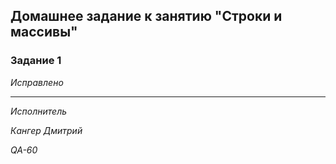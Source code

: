 ## Домашнее задание к занятию "Строки и массивы"

### Задание 1

*Исправлено*

***

*Исполнитель*

*Кангер Дмитрий*

*QA-60*
